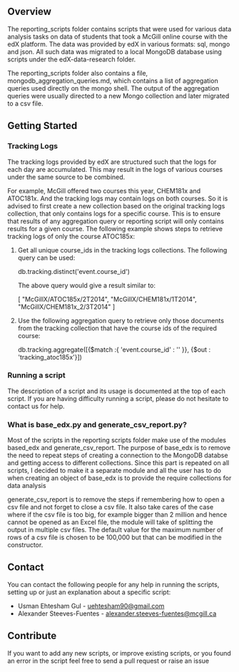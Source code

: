 ## Overview

The reporting_scripts folder contains scripts that were used for various data analysis tasks on data of students that took a McGill online course with the edX platform. The data was provided by edX in various formats: sql, mongo and json. All such data was migrated to a local MongoDB database using scripts under the edX-data-research folder. 

The reporting_scripts folder also contains a file, mongodb_aggregation_queries.md, which contains a list of aggregation queries used directly on the mongo shell. The output of the aggregation queries were usually directed to a new Mongo collection and later migrated to a csv file. 

## Getting Started

### Tracking Logs
The tracking logs provided by edX are structured such that the logs for each day are accumulated. This may result in the logs of various courses under the same source to be combined. 

For example, McGill offered two courses this year, CHEM181x and ATOC181x. And the tracking logs may contain logs on both courses. So it is advised to first create a new collection based on the original tracking logs collection, that only contains logs for a specific course. This is to ensure that results of any aggregation query or reporting script will only contains results for a given course. The following example shows steps to retrieve tracking logs of only the course ATOC185x:

1. Get all unique course_ids in the tracking logs collections. The following query can be used:
   
   db.tracking.distinct('event.course_id')
   
   The above query would give a result similar to:

   [
	"McGillX/ATOC185x/2T2014",
	"McGillX/CHEM181x/1T2014",
	"McGillX/CHEM181x_2/3T2014"
   ]
   
2. Use the following aggregation query to retrieve only those documents from the tracking collection that have the course ids of the required course:

   db.tracking.aggregate([{$match :{ 'event.course_id' : '' }}, {$out : 'tracking_atoc185x'}])   
   
### Running a script
The description of a script and its usage is documented at the top of each script. If you are having difficulty running a script, please do not hesitate to contact us for help.

### What is base_edx.py and generate_csv_report.py? 

Most of the scripts in the reporting scripts folder make use of the modules based_edx and generate_csv_report. The purpose of base_edx is to remove the need to repeat steps of creating a connection to the MongoDB databse and getting access to different collections. Since this part is repeated on all scripts, I decided to make it a separate module and all the user has to do when creating an object of base_edx is to provide the require collections for data analysis

generate_csv_report is to remove the steps if remembering  how to open a csv file and not forget to close a csv file. It also take cares of the case where if the csv file is too big, for example bigger than 2 million and hence cannot be opened as an Excel file, the module will take of splitting the output in multiple csv files. The default value for the maximum number of rows of a csv file is chosen to be 100,000 but that can be modified in the constructor. 

## Contact

You can contact the following people for any help in running the scripts, setting up or just an explanation about a specific script:

* Usman Ehtesham Gul - uehtesham90@gmail.com
* Alexander Steeves-Fuentes - alexander.steeves-fuentes@mcgill.ca

## Contribute

If you want to add any new scripts, or improve existing scripts, or you found an error in the script feel free to send a pull request or raise an issue
